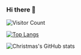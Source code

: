 ### Hi there 👋

<!--
**maggot-code/maggot-code** is a ✨ _special_ ✨ repository because its `README.md` (this file) appears on your GitHub profile.

Here are some ideas to get you started:

- 🔭 I’m currently working on ...
- 🌱 I’m currently learning ...
- 👯 I’m looking to collaborate on ...
- 🤔 I’m looking for help with ...
- 💬 Ask me about ...
- 📫 How to reach me: ...
- 😄 Pronouns: ...
- ⚡ Fun fact: ...
-->
![Visitor Count](https://profile-counter.glitch.me/maggot-code/count.svg)

[![Top Langs](https://github-readme-stats.vercel.app/api/top-langs/?username=maggot-code)](https://github.com/maggot-code/github-readme-stats)

![Christmas's GitHub stats](https://github-readme-stats.vercel.app/api?username=maggot-code&show_icons=true&theme=tokyonight)
